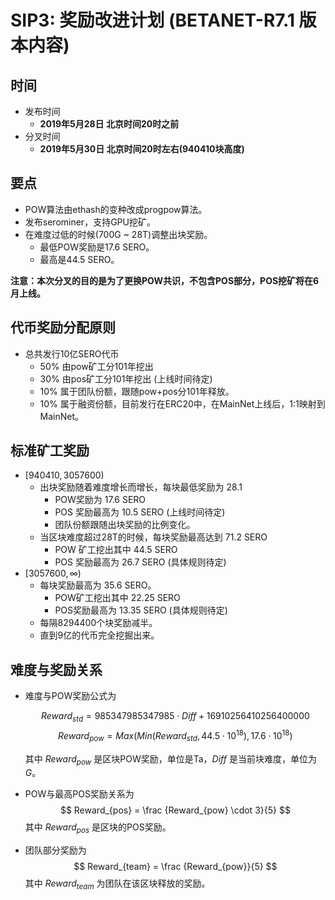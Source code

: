 # SIP3: 奖励改进计划 (BETANET-R7.1 版本内容)



## 时间

- 发布时间
  - **2019年5月28日 北京时间20时之前**
- 分叉时间
  - **2019年5月30日 北京时间20时左右(940410块高度)**



## 要点

- POW算法由ethash的变种改成progpow算法。
- 发布serominer，支持GPU挖矿。
- 在难度过低的时候(700G ~ 28T)调整出块奖励。
  - 最低POW奖励是17.6 SERO。
  - 最高是44.5 SERO。



**注意：本次分叉的目的是为了更换POW共识，不包含POS部分，POS挖矿将在6月上线。**



## 代币奖励分配原则

- 总共发行10亿SERO代币
  - 50% 由pow矿工分101年挖出
  - 30% 由pos矿工分101年挖出 (上线时间待定)
  - 10% 属于团队份额，跟随pow+pos分101年释放。
  - 10% 属于融资份额，目前发行在ERC20中，在MainNet上线后，1:1映射到MainNet。



## 标准矿工奖励

- $[940410, 3057600)$ 
  - 出块奖励随着难度增长而增长，每块最低奖励为 28.1
    - POW奖励为 17.6 SERO
    - POS 奖励最高为 10.5 SERO  (上线时间待定)
    - 团队份额跟随出块奖励的比例变化。
  - 当区块难度超过28T的时候，每块奖励最高达到 71.2 SERO
    - POW 矿工挖出其中 44.5 SERO
    - POS 奖励最高为 26.7 SERO  (具体规则待定)
- $[3057600,\infty)$
  - 每块奖励最高为 35.6 SERO。
    - POW矿工挖出其中 22.25 SERO
    - POS奖励最高为 13.35 SERO  (具体规则待定)
  - 每隔8294400个块奖励减半。
  - 直到9亿的代币完全挖掘出来。



## 难度与奖励关系

- 难度与POW奖励公式为
  
    $$
    Reward_{std}=985347985347985 \cdot Diff + 16910256410256400000
    $$
    $$
    Reward_{pow}=Max(Min(Reward_{std},44.5 \cdot 10^{18}),17.6 \cdot 10^{18})
    $$
    
    其中 $Reward_{pow}$ 是区块POW奖励，单位是Ta，$Diff$ 是当前块难度，单位为$G$。
    
    
    
- POW与最高POS奖励关系为
    $$
    Reward_{pos} = \frac {Reward_{pow} \cdot 3}{5}
    $$
    其中 $Reward_{pos}$ 是区块的POS奖励。

    
    
- 团队部分奖励为
    $$
    Reward_{team} = \frac {Reward_{pow}}{5}
    $$
    其中 $Reward_{team}$ 为团队在该区块释放的奖励。

